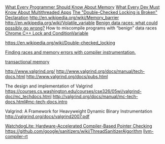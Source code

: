 
[What Every Programmer Should Know About Memory](http://www.valgrind.org/docs/manual/tech-docs.html)
[What Every Dev Must Know About Multithreaded Apps](https://www.akkadia.org/drepper/cpumemory.pdf)
[The "Double-Checked Locking is Broken" Declaration](http://www.cs.umd.edu/~pugh/java/memoryModel/DoubleCheckedLocking.html)
http://en.wikipedia.org/wiki/Memory_barrier
http://en.wikipedia.org/wiki/Volatile_variable
[Benign data races: what could possibly go wrong?](https://software.intel.com/en-us/blogs/2013/01/06/benign-data-races-what-could-possibly-go-wrong)
How to miscompile programs with “benign” data races
[Chrome C++ Lock and ConditionVariable](http://www.chromium.org/developers/lock-and-condition-variable)

https://en.wikipedia.org/wiki/Double-checked_locking

[Finding races and memory errors with compiler instrumentation.](https://gcc.gnu.org/wiki/cauldron2012?action=AttachFile&do=get&target=kcc.pdf)

[transactional memory](https://en.wikipedia.org/wiki/Software_transactional_memory)

http://www.valgrind.org/
http://www.valgrind.org/docs/manual/tech-docs.html
http://www.valgrind.org/docs/pubs.html

The design and implementation of Valgrind
https://courses.cs.washington.edu/courses/cse326/05wi/valgrind-doc/mc_techdocs.html
http://valgrind.org/docs/manual/mc-tech-docs.html#mc-tech-docs.intro

Valgrind: A Framework for Heavyweight Dynamic Binary Instrumentation
http://valgrind.org/docs/valgrind2007.pdf

[WatchdogLite: Hardware-Accelerated Compiler-Based Pointer Checking](https://www.cs.rutgers.edu/~santosh.nagarakatte/papers/cgo2014-final.pdf)
https://github.com/google/sanitizers/wiki/ThreadSanitizerAlgorithm
[llvm-compiler-rt](http://compiler-rt.llvm.org/)